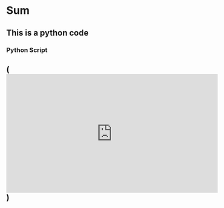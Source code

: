 # Sum
## This is a python code
### Python Script 
## (<iframe width="560" height="315" src="https://www.youtube.com/embed/sQ4xF-4IysM" frameborder="0" allow="accelerometer; autoplay; encrypted-media; gyroscope; picture-in-picture" allowfullscreen></iframe>)
